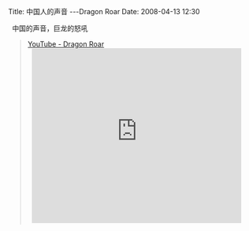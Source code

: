 Title: 中国人的声音  ---Dragon Roar
Date: 2008-04-13 12:30

<p> </p> 
<p>&nbsp; 中国的声音，巨龙的怒吼</p> 
<blockquote> 
 <a target="_blank" rel="nofollow" href="http://www.youtube.com/watch?v=V-mxlmHI8hQ"  >YouTube - Dragon Roar</a> 
 <br /> &nbsp; 
 <embed height="355" pluginspage="http://www.macromedia.com/go/getflashplayer" allownetworking="internal" width="425" allowscriptaccess="never" invokeurls="false" src="http://www.youtube.com/v/V-mxlmHI8hQ&amp;hl=en&amp;rel=0" type="application/x-shockwave-flash" wmode="transparent" /> 
</blockquote>
